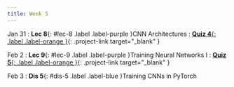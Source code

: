 ```yaml
---
title: Week 5
---
```


Jan 31
: **Lec 8**{: #lec-8 .label .label-purple }CNN Architectures
: [**Quiz 4**{: .label .label-orange }](https://www.gradescope.com/courses/480760){: .project-link target="_blank" }


Feb 2
: **Lec 9**{: #lec-9 .label .label-purple }Training Neural Networks I
: [**Quiz 5**{: .label .label-orange }](https://www.gradescope.com/courses/480760){: .project-link target="_blank" }


Feb 3
: **Dis 5**{: #dis-5 .label .label-blue }Training CNNs in PyTorch
